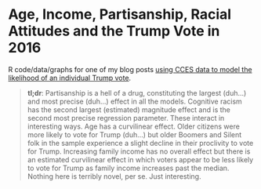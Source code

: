 Age, Income, Partisanship, Racial Attitudes and the Trump Vote in 2016
======================================================================

R code/data/graphs for one of my blog posts [using CCES data to model the likelihood of an individual Trump vote](http://svmiller.com/blog/2017/04/age-income-racism-partisanship-trump-vote-2016/).

> **tl;dr**: Partisanship is a hell of a drug, constituting the largest (duh...) and most precise (duh...) effect in all the models. Cognitive racism has the second largest (estimated) magnitude effect and is the second most precise regression parameter. These interact in interesting ways. Age has a curvilinear effect. Older citizens were more likely to vote for Trump (duh...) but older Boomers and Silent folk in the sample experience a slight decline in their proclivity to vote for Trump. Increasing family income has no overall effect but there is an estimated curvilinear effect in which voters appear to be less likely to vote for Trump as family income increases past the median. Nothing here is terribly novel, per se. Just interesting.